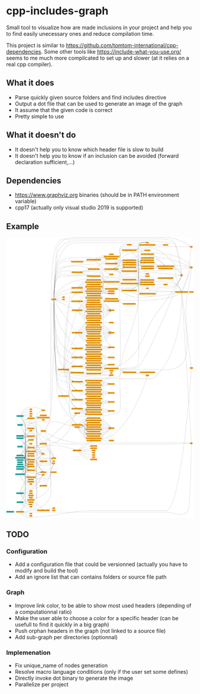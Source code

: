 # cpp-includes-graph
Small tool to visualize how are made inclusions in your project and help you to find easily unecessary ones and reduce compilation time.

This project is similar to https://github.com/tomtom-international/cpp-dependencies.
Some other tools like https://include-what-you-use.org/ seems to me much more compilcated to set up and slower (at it relies on a real cpp compiler).

## What it does
* Parse quickly given source folders and find includes directive
* Output a dot file that can be used to generate an image of the graph
* It assume that the given code is correct
* Pretty simple to use

## What it doesn't do
* It doesn't help you to know which header file is slow to build
* It doesn't help you to know if an inclusion can be avoided (forward declaration sufficient,...) 

## Dependencies
* https://www.graphviz.org binaries (should be in PATH environment variable)
* cpp17 (actually only visual studio 2019 is supported)

## Example

![alt text](https://github.com/Flamaros/cpp-includes-graph/blob/master/results/DriveCubes.png)

## TODO
### Configuration
* Add a configuration file that could be versionned (actually you have to modify and build the tool)
* Add an ignore list that can contains folders or source file path
### Graph
* Improve link color, to be able to show most used headers (depending of a computationnal ratio)
* Make the user able to choose a color for a specific header (can be usefull to find it quickly in a big graph)
* Push orphan headers in the graph (not linked to a source file)
* Add sub-graph per directories (optionnal)
### Implemenation
* Fix unique_name of nodes generation
* Resolve macro language conditions (only if the user set some defines)
* Directly invoke dot binary to generate the image
* Parallelize per project
